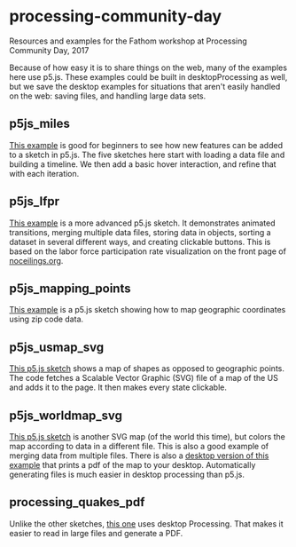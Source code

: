 # processing-community-day
Resources and examples for the Fathom workshop at Processing Community Day, 2017

Because of how easy it is to share things on the web, many of the examples here use p5.js. These examples could be built in desktopProcessing as well, but we save the desktop examples for situations that aren't easily handled on the web: saving files, and handling large data sets.

## p5js_miles
[This example](https://github.com/fathominfo/pcd17/tree/master/examples/p5js_miles) is good for beginners to see how new features can be added to a sketch in p5.js. The five sketches here start with loading a data file and building a timeline. We then add a basic hover interaction, and refine that with each iteration.


## p5js_lfpr
[This example](https://github.com/fathominfo/pcd17/tree/master/examples/p5js_lfpr) is a more advanced p5.js sketch. It demonstrates animated transitions, merging multiple data files, storing data in objects, sorting a dataset in several different ways, and creating clickable buttons. This is based on the labor force participation rate visualization on the front page of [noceilings.org](http://www.noceilings.org/).

## p5js_mapping_points
[This example](https://github.com/fathominfo/pcd17/tree/master/examples/p5js_mapping_points) is a p5.js sketch showing how to map geographic coordinates using zip code data.

## p5js_usmap_svg
[This p5.js sketch](https://github.com/fathominfo/pcd17/tree/master/examples/p5js_usmap_svg/) shows a map of shapes as opposed to geographic points. The code fetches a Scalable Vector Graphic (SVG) file of a map of the US and adds it to the page. It then makes every state clickable. 

## p5js_worldmap_svg
[This p5.js sketch](https://github.com/fathominfo/pcd17/tree/master/examples/p5js_worldmap_svg) is another SVG map (of the world this time), but colors the map according to data in a different file. This is also a good example of merging data from multiple files. There is also a [desktop version of this example](https://github.com/fathominfo/noceilings-data/tree/master/examples/map_export) that prints a pdf of the map to your desktop. Automatically generating files is much easier in desktop processing than p5.js.

## processing_quakes_pdf
Unlike the other sketches, [this one](https://github.com/fathominfo/pcd17/tree/master/examples/processing_quakes_pdf) uses desktop Processing. That makes it easier to read in large files and generate a PDF. 

